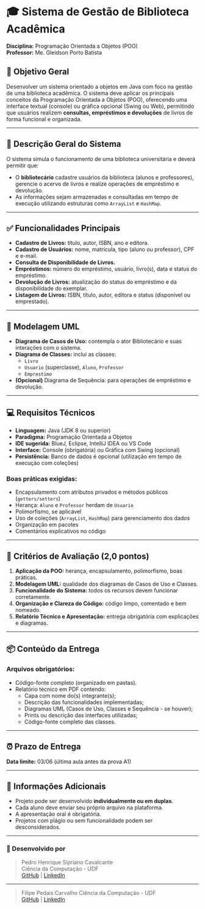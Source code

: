 # 🎓 Sistema de Gestão de Biblioteca Acadêmica

**Disciplina:** Programação Orientada a Objetos (POO)  
**Professor:** Me. Gleidson Porto Batista

## 📌 Objetivo Geral

Desenvolver um sistema orientado a objetos em Java com foco na gestão de uma biblioteca acadêmica. O sistema deve aplicar os principais conceitos da Programação Orientada a Objetos (POO), oferecendo uma interface textual (console) ou gráfica opcional (Swing ou Web), permitindo que usuários realizem **consultas, empréstimos e devoluções** de livros de forma funcional e organizada.

---

## 🧾 Descrição Geral do Sistema

O sistema simula o funcionamento de uma biblioteca universitária e deverá permitir que:

- O **bibliotecário** cadastre usuários da biblioteca (alunos e professores), gerencie o acervo de livros e realize operações de empréstimo e devolução.
- As informações sejam armazenadas e consultadas em tempo de execução utilizando estruturas como `ArrayList` e `HashMap`.

---

## ✅ Funcionalidades Principais

- **Cadastro de Livros:** título, autor, ISBN, ano e editora.
- **Cadastro de Usuários:** nome, matrícula, tipo (aluno ou professor), CPF e e-mail.
- **Consulta de Disponibilidade de Livros.**
- **Empréstimos:** número do empréstimo, usuário, livro(s), data e status do empréstimo.
- **Devolução de Livros:** atualização do status do empréstimo e da disponibilidade do exemplar.
- **Listagem de Livros:** ISBN, título, autor, editora e status (disponível ou emprestado).

---

## 🧩 Modelagem UML

- **Diagrama de Casos de Uso:** contempla o ator Bibliotecário e suas interações com o sistema.
- **Diagrama de Classes:** inclui as classes:
  - `Livro`
  - `Usuario` (superclasse), `Aluno`, `Professor`
  - `Emprestimo`
- **(Opcional)** Diagrama de Sequência: para operações de empréstimo e devolução.

---

## 💻 Requisitos Técnicos

- **Linguagem:** Java (JDK 8 ou superior)
- **Paradigma:** Programação Orientada a Objetos
- **IDE sugerida:** BlueJ, Eclipse, IntelliJ IDEA ou VS Code
- **Interface:** Console (obrigatória) ou Gráfica com Swing (opcional)
- **Persistência:** Banco de dados é opcional (utilização em tempo de execução com coleções)

### Boas práticas exigidas:

- Encapsulamento com atributos privados e métodos públicos (`getters/setters`)
- Herança: `Aluno` e `Professor` herdam de `Usuario`
- Polimorfismo, se aplicável
- Uso de coleções (`ArrayList`, `HashMap`) para gerenciamento dos dados
- Organização em pacotes
- Comentários explicativos no código

---

## 📝 Critérios de Avaliação (2,0 pontos)

1. **Aplicação da POO:** herança, encapsulamento, polimorfismo, boas práticas.
2. **Modelagem UML:** qualidade dos diagramas de Casos de Uso e Classes.
3. **Funcionalidade do Sistema:** todos os recursos devem funcionar corretamente.
4. **Organização e Clareza do Código:** código limpo, comentado e bem nomeado.
5. **Relatório Técnico e Apresentação:** entrega obrigatória com explicações e diagramas.

---

## 📦 Conteúdo da Entrega

### Arquivos obrigatórios:

- Código-fonte completo (organizado em pastas).
- Relatório técnico em PDF contendo:
  - Capa com nome do(s) integrante(s);
  - Descrição das funcionalidades implementadas;
  - Diagramas UML (Casos de Uso, Classes e Sequência - se houver);
  - Prints ou descrição das interfaces utilizadas;
  - Código-fonte completo das classes.

---

## ⏰ Prazo de Entrega

**Data limite:** 03/06 (última aula antes da prova A1)

---

## 👥 Informações Adicionais

- Projeto pode ser desenvolvido **individualmente ou em duplas**.
- Cada aluno deve enviar seu próprio arquivo na plataforma.
- A apresentação oral é obrigatória.
- Projetos com plágio ou sem funcionalidade podem ser desconsiderados.

---

### 🚀 Desenvolvido por

> Pedro Henrique Sipriano Cavalcante  
> Ciência da Computação - UDF  
> [GitHub](https://github.com/pedrohsipriano) | [LinkedIn](https://www.linkedin.com/in/pedro-henrique-sipriano-cavalcante-9a12732a9)
---
> Filipe Pedais Carvalho 
> Ciência da Computação - UDF  
> [GitHub](https://github.com/FilipePedais) | [LinkedIn](https://wwww.linkedin.com/in/filipe-pedais-6706ab176)
